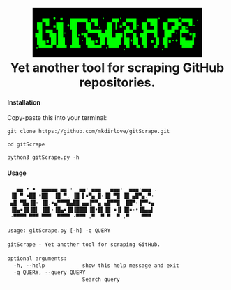 <h1 align="center">
  <br>
  <a href="https://github.com/mkdirlove/gitScrape"><img src="https://github.com/mkdirlove/gitScrape/blob/main/logo.png" alt="gitScrape"></a>
  <br>
  Yet another tool for scraping GitHub repositories.
  <br>
</h1>

#### Installation

Copy-paste this into your terminal:

```
git clone https://github.com/mkdirlove/gitScrape.git
```
```
cd gitScrape
```
```
python3 gitScrape.py -h
```
#### Usage
```
   ▄▄ • ▪  ▄▄▄▄▄.▄▄ ·  ▄▄· ▄▄▄   ▄▄▄·  ▄▄▄·▄▄▄ .
 ▐█ ▀ ▪██ •██  ▐█ ▀. ▐█ ▌▪▀▄ █·▐█ ▀█ ▐█ ▄█▀▄.▀·
 ▄█ ▀█▄▐█· ▐█.▪▄▀▀▀█▄██ ▄▄▐▀▀▄ ▄█▀▀█  ██▀·▐▀▀▪▄
 ▐█▄▪▐█▐█▌ ▐█▌·▐█▄▪▐█▐███▌▐█•█▌▐█ ▪▐▌▐█▪·•▐█▄▄▌
 ·▀▀▀▀ ▀▀▀ ▀▀▀  ▀▀▀▀ ·▀▀▀ .▀  ▀ ▀  ▀ .▀    ▀▀▀ 

usage: gitScrape.py [-h] -q QUERY

gitScrape - Yet another tool for scraping GitHub.

optional arguments:
  -h, --help            show this help message and exit
  -q QUERY, --query QUERY
                        Search query
```
